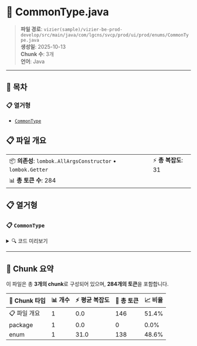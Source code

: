 # 📄 CommonType.java

> **파일 경로**: `vizier(sample)/vizier-be-prod-develop/src/main/java/com/lgcns/svcp/prod/ui/prod/enums/CommonType.java`  
> **생성일**: 2025-10-13  
> **Chunk 수**: 3개  
> **언어**: Java
---

## 📑 목차

### 📋 열거형
- [`CommonType`](#enum-commontype)


## 📋 파일 개요

| | |
|--|--|
| 📦 **의존성**: `lombok.AllArgsConstructor` • `lombok.Getter` | ⚡ **총 복잡도**: 31 |
| 📊 **총 토큰 수**: 284 |  |





## 📋 열거형

### <a id="enum-commontype"></a>📋 `CommonType`


<details>
<summary>🔍 코드 미리보기</summary>

```java
public enum CommonType {
    PP("PricePlan","PP","Offer","PricePlan", null, "OFPP" ),
    AO("AddOn","AO","Offer","PricePlan", null, "OFAO" ),
    DC("Discount","DC","Offer","PricePlan", null, "OFDC" ),
    DV("Device","DV","Offer","PricePlan", null, "OFDV" ),
    BI("BillingInformation","BI","Component","Characteristics", "Billing Information", "CHBI" ),
    DI("DiscountInformation","DI","Component","Characteristics", "Discount Information", "CHDI" ),
    DT("DiscountTarget","DT","Component","Characteristics", "Discount Target", "CHDT" ),
    LB("LineOfBusinessInformation","LB","Component","C...
```

**Chunk 정보**
- 🆔 **ID**: `1cf8aad5c844`
- 📍 **라인**: 8-8

</details>

---



## 🧩 Chunk 요약

이 파일은 총 **3개의 chunk**로 구성되어 있으며, **284개의 토큰**을 포함합니다.

| 🧩 Chunk 타입 | 📊 개수 | ⚡ 평균 복잡도 | 📝 총 토큰 | 📈 비율 |
|---------------|--------|-------------|----------|--------|
| 📋 파일 개요 | 1 | 0.0 | 146 | 51.4% |
| package | 1 | 0.0 | 0 | 0.0% |
| enum | 1 | 31.0 | 138 | 48.6% |

